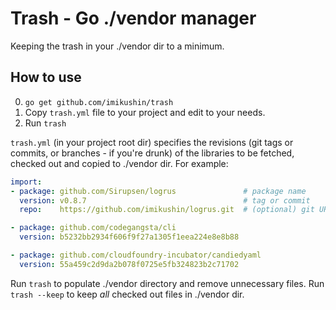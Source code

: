 # Trash - Go ./vendor manager

Keeping the trash in your ./vendor dir to a minimum.

## How to use

0. `go get github.com/imikushin/trash`
1. Copy `trash.yml` file to your project and edit to your needs.
2. Run `trash`

`trash.yml` (in your project root dir) specifies the revisions (git tags or commits, or branches - if you're drunk) of the libraries to be fetched, checked out and copied to ./vendor dir. For example:
```yaml
import:
- package: github.com/Sirupsen/logrus               # package name
  version: v0.8.7                                   # tag or commit
  repo:    https://github.com/imikushin/logrus.git  # (optional) git URL

- package: github.com/codegangsta/cli
  version: b5232bb2934f606f9f27a1305f1eea224e8e8b88

- package: github.com/cloudfoundry-incubator/candiedyaml
  version: 55a459c2d9da2b078f0725e5fb324823b2c71702
```

Run `trash` to populate ./vendor directory and remove unnecessary files. Run `trash --keep` to keep *all* checked out files in ./vendor dir.
